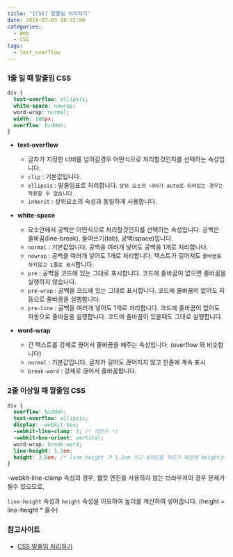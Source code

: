 ```yaml
---
title: "[CSS] 말줄임 처리하기"
date: 2019-07-03 18:33:00
categories:
  - Web
  - CSS
tags:
  - text_overflow
---
```


### 1줄 일 때 말줄임 CSS

```css
div {
  text-overflow: ellipsis;
  white-space: nowrap;
  word-wrap: normal;
  width: 100px;
  overflow: hidden;
}
```

- **text-overflow**

  - 글자가 지정한 너비를 넘어갈경우 어떤식으로 처리할것인지를 선택하는 속성입니다.
  - `clip` : 기본값입니다.
  - `ellipsis` : 말줄임표로 처리합니다. `상위 요소의 너비가 auto로 되어있는 경우는 적용할 수 없습니다.`
  - `inherit` : 상위요소의 속성과 동일하게 사용합니다.

- **white-space**

  - 요소안에서 공백은 어떤식으로 처리할것인지를 선택하는 속성입니다. 공백은 줄바꿈(line-break), 들여쓰기(tab), 공백(space)입니다.
  - `normal` : 기본값입니다. 공백을 여러개 넣어도 공백을 1개로 처리합니다.
  - `nowrap` : 공백을 여러개 넣어도 1개로 처리합니다. 텍스트가 길어져도 `줄바꿈을 하지않고 1줄로 표시`합니다.
  - `pre` : 공백을 코드에 있는 그대로 표시합니다. 코드에 줄바꿈이 없으면 줄바꿈을 실행하지 않습니다.
  - `pre-wrap` : 공백을 코드에 있는 그대로 표시합니다. 코드에 줄바꿈이 없어도 자동으로 줄바꿈을 실행합니다.
  - `pre-line` : 공백을 여러개 넣어도 1개로 처리합니다. 코드에 줄바꿈이 없어도 자동으로 줄바꿈을 실행합니다. 코드에 줄바꿈이 있을때도 그대로 실행합니다.

- **word-wrap**
  - 긴 텍스트를 강제로 끊어서 줄바꿈을 해주는 속성입니다. (overflow 와 비슷합니다)
  - `normal` : 기본값입니다. 글자가 길어도 끊어지지 않고 한줄에 계속 표시
  - `break-word` : 강제로 끊어서 줄바꿈합니다.

### 2줄 이상일 때 말줄임 CSS

```css
div {
  overflow: hidden;
  text-overflow: ellipsis;
  display: -webkit-box;
  -webkit-line-clamp: 3; /* 라인수 */
  -webkit-box-orient: vertical;
  word-wrap: break-word;
  line-height: 1.2em;
  height: 3.6em; /* line-height 가 1.2em 이고 3라인을 자르기 때문에 height는 1.2em * 3 = 3.6em */
}
```

-webkit-line-clamp 속성의 경우, 웹킷 엔진을 사용하지 않는 브라우져의 경우 문제가 될수 있으므로,

`line-height` 속성과 `height` 속성을 이요하여 높이를 계산하여 넣어줍니다. (height = line-height \* 줄수)

### 참고사이트

- [CSS 말줄임 처리하기](http://blog.tjsrms.me/css-%EB%A7%90%EC%A4%84%EC%9E%84-%EC%B2%98%EB%A6%AC%ED%95%98%EA%B8%B0/)

